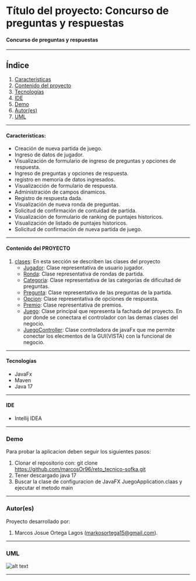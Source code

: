 # Título del proyecto: Concurso de preguntas y respuestas

#### Concurso de preguntas y respuestas
***

## Índice
1. [Características](#Características)
2. [Contenido del proyecto](#contenido-del-proyecto)
3. [Tecnologías](#tecnologías)
4. [IDE](#ide)
5. [Demo](#demo)
6. [Autor(es)](#autores)
7. [UML](#UML)
***

#### Características:

- Creación de nueva partida de juego.
- Ingreso de datos de jugador.
- Visualización de formulario de ingreso de preguntas y opciones de respuesta.
- Ingreso de preguntas y opciones de respuesta.
- registro en memoria de datos ingresados.
- Visualizacción de formulario de respuesta.
- Administración de campos dinamicos.
- Registro de respuesta dada.
- Visualización de nueva ronda de preguntas.
- Solicitud de confirmación de contuidad de partida.
- Visualización de formulario de ranking de puntajes historicos.
- Visualización de listado de puntajes historicos.
- Solicitud de confirmación de nueva partida de juego.


***
#### Contenido del PROYECTO

1. [clases](): En esta sección se describen las clases del proyecto
    - [Jugador](): Clase representativa de usuario jugador.
    - [Ronda](): Clase representativa de rondas de partida.
    - [Categoria](): Clase representativa de las categorias de dificultad de preguntas.
    - [Pregunta](): Clase representativa de las preguntas de la partida.
    - [Opcion](): Clase representativa de opciones de respuesta.
    - [Premio](): Clase representativa de premios.
    - [Juego](): Clase principal que representa la fachada del proyecto. En por donde se conectara el controlador con las demas clases del negocio.
    - [JuegoController](): Clase controladora de javaFx que me permite conectar los elecmentos de la GUI(VISTA) con la funcional de negocio.
***

#### Tecnologías

- JavaFx
- Maven
- Java 17
***

#### IDE

- Intellij IDEA

***


### Demo

Para probar la aplicacion deben seguir los siguientes pasos:
1. Clonar el repositorio con:  git clone https://github.com/marcosOr96/reto_tecnico-sofka.git
2. Tener descargado java 17
3. Buscar la clase de configuracion de JavaFX JuegoApplication.claas y ejecutar el metodo main
***

### Autor(es)
Proyecto desarrollado por:

1. Marcos Josue Ortega Lagos (<markosortega15@gmail.com>).
***
### UML

![alt text](https://github.com/marcosOr96/reto_tecnico-sofka-/raw/master//UML.png)
***
